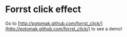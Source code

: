 # Forrst click effect

Go to [http://potomak.github.com/forrst_click/](http://potomak.github.com/forrst_click/) to see a demo!